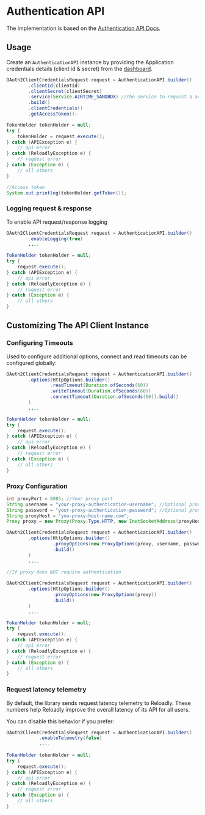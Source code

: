 # Authentication API

The implementation is based on the [Authentication API Docs](https://developers.reloadly.com/#authentication-api).

## Usage

Create an `AuthenticationAPI` instance by providing the Application credentials details (client id & secret) from
the [dashboard](https://www.reloadly.com/developers/api-settings).

```java
OAuth2ClientCredentialsRequest request = AuthenticationAPI.builder()
        .clientId(clientId)
        .clientSecret(clientSecret)
        .service(Service.AIRTIME_SANDBOX) //The service to request a access token for. For live Service.AIRTIME_LIVE
        .build()
        .clientCredentials()
        .getAccessToken();

TokenHolder tokenHolder = null;
try {       
    tokenHolder = request.execute();    
} catch (APIException e) {
    // api error
} catch (ReloadlyException e) {
    // request error
} catch (Exception e) {
    // all others
}

//Access token
System.out.printlng(tokenHolder.getToken());
```

### Logging request & response

To enable API request/response logging

```java
OAuth2ClientCredentialsRequest request = AuthenticationAPI.builder()
        .enableLogging(true)
        ....    

TokenHolder tokenHolder = null;
try {       
    request.execute();    
} catch (APIException e) {
    // api error
} catch (ReloadlyException e) {
    // request error
} catch (Exception e) {
    // all others
}         
```

## Customizing The API Client Instance

### Configuring Timeouts

Used to configure additional options, connect and read timeouts can be configured globally:

```java
OAuth2ClientCredentialsRequest request = AuthenticationAPI.builder()
        .options(HttpOptions.builder()
                .readTimeout(Duration.ofSeconds(60))
                .writeTimeout(Duration.ofSeconds(60))
                .connectTimeout(Duration.ofSeconds(60)).build()
        )
        ....

TokenHolder tokenHolder = null;
try {       
    request.execute();    
} catch (APIException e) {
    // api error
} catch (ReloadlyException e) {
    // request error
} catch (Exception e) {
    // all others
}        
```

### Proxy Configuration

```java
int proxyPort = 8085; //Your proxy port
String username = "your-proxy-authentication-username"; //Optional proxy username if your proxy requires authentication
String password = "your-proxy-authentication-password"; //Optional proxy password if your proxy requires authentication
String proxyHost = "you-proxy-host-name.com";
Proxy proxy = new Proxy(Proxy.Type.HTTP, new InetSocketAddress(proxyHost, proxyPort));

OAuth2ClientCredentialsRequest request = AuthenticationAPI.builder()
        .options(HttpOptions.builder()
                 .proxyOptions(new ProxyOptions(proxy, username, password.toCharArray()))
                 .build()
        )
        ....
        
//If proxy does NOT require authentication

OAuth2ClientCredentialsRequest request = AuthenticationAPI.builder()
        .options(HttpOptions.builder()
                 .proxyOptions(new ProxyOptions(proxy))
                 .build()
        )
        ....        

TokenHolder tokenHolder = null;
try {       
    request.execute();    
} catch (APIException e) {
    // api error
} catch (ReloadlyException e) {
    // request error
} catch (Exception e) {
    // all others
}         
```

### Request latency telemetry

By default, the library sends request latency telemetry to Reloadly. These numbers help Reloadly improve the overall
latency of its API for all users.

You can disable this behavior if you prefer:

```java
OAuth2ClientCredentialsRequest request = AuthenticationAPI.builder()
            .enableTelemetry(false)
            ....
            
TokenHolder tokenHolder = null;
try {    
    request.execute();
} catch (APIException e) {
    // api error
} catch (ReloadlyException e) {
    // request error
} catch (Exception e) {
    // all others
}    
```